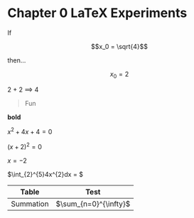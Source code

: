 # Chapter 0 LaTeX Experiments
If
```math
x_0 = \sqrt{4}
```
then...
```math
x_0 = 2
```

2 + 2 	$\implies$ 4
> Fun

**bold**

$x^2 + 4x + 4 = 0$

$(x + 2)^2 = 0$

$x = -2$

$\int_{2}^{5}4x^{2}dx = $

| Table | Test |
|-------|------|
| Summation | $\sum_{n=0}^{\infty}$ |
